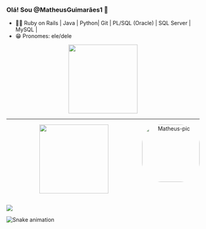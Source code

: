 ### Olá! Sou @MatheusGuimarães1 👋

- 👨‍💻 Ruby on Rails | Java | Python| Git  | PL/SQL (Oracle) | SQL Server |  MySQL |
- 😁 Pronomes: ele/dele

<div align="center">
  <a href="https://github.com/matheusguimaraes1">
  <img height="180em" src="https://github-readme-stats.vercel.app/api?username=matheusguimaraes1&show_icons=true&theme=default&include_all_commits=true&count_private=true"/>
    <hr>
  <img height="180em" src="https://github-readme-stats.vercel.app/api/top-langs/?username=matheusguimaraes1&layout=compact&langs_count=7&theme=default"/>
    <img align="right" alt="Matheus-pic" height="150" style="border-radius:50px;" src="https://drive.google.com/file/d/1Zxk_udbzhc50xmn9qhULVIIEovxpNskb/view?usp=sharing">
</div>
  
  
 ##
  
  <div>
    <a href="https://instagram.com/m.t_guimaraes" target="_blank"><img src="https://img.shields.io/badge/-Instagram-%23E4405F?style=for-the-badge&logo=instagram&logoColor=white" target="_blank"></a>
  <div/>
    
  ![Snake animation](https://github.com/matheusguimaraes1/rafaballerini/blob/output/github-contribution-grid-snake.svg)
